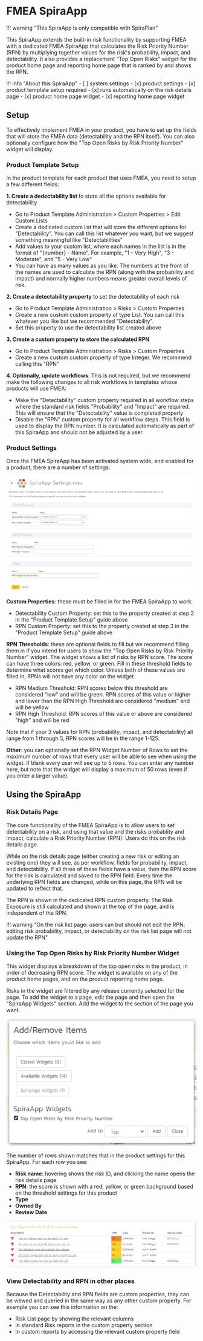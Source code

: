 # FMEA SpiraApp

!!! warning "This SpiraApp is only compatible with SpiraPlan"

This SpiraApp extends the built-in risk functionality by supporting FMEA with a dedicated FMEA SpiraApp that calculates the Risk Priority Number (RPN) by multiplying together values for the risk's probability, impact, and detectability. It also provides a replacement "Top Open Risks" widget for the product home page and reporting home page that is ranked by and shows the RPN.

!!! info "About this SpiraApp"
    - [ ] system settings
    - [x] product settings 
    - [x] product template setup required
    - [x] runs automatically on the risk details page
    - [x] product home page widget
    - [x] reporting home page widget

## Setup
To effectively implement FMEA in your product, you have to set up the fields that will store the FMEA data (detectability and the RPN itself). You can also optionally configure how the "Top Open Risks by Risk Priority Number" widget will display.

### Product Template Setup
In the product template for each product that uses FMEA, you need to setup a few different fields:

**1. Create a dedectability list** to store all the options available for detectability

- Go to Product Template Administration > Custom Properties > Edit Custom Lists
- Create a dedicated custom list that will store the different options for "Detectability". You can call this list whatever you want, but we suggest something meaningful like "Detectabilities"
- Add values to your custom list, where each  names in the list is in the format of "{number} - Name". For example, "1 - Very High", "3 - Moderate", and "5 - Very Low"
- You can have as many values as you like. The numbers at the front of the names are used to calculate the RPN (along with the probability and impact) and normally higher numbers means greater overall levels of risk.

**2. Create a detectability property** to set the detectability of each risk

- Go to Product Template Administration > Risks > Custom Properties
- Create a new custom custom property of type List. You can call this whatever you like but we recommended "Detectability". 
- Set this property to use the detectability list created above

**3. Create a custom property to store the calculated RPN**

- Go to Product Template Administration > Risks > Custom Properties
- Create a new custom custom property of type Integer. We recommend calling this "RPN"

**4. Optionally, update workflows**. This is not required, but we recommend make the following changes to all risk workflows in templates whose products will use FMEA:

- Make the "Detectability" custom property required in all workflow steps where the standard risk fields "Probability" and "Impact" are required. This will ensure that the "Detectability" value is completed properly
- Disable the "RPN" custom property for all workflow steps. This field is used to display the RPN number. It is calculated automatically as part of this SpiraApp and should not be adjusted by a user

### Product Settings
Once the FMEA SpiraApp has been activated system wide, and enabled for a product, there are a number of settings:

![FMEA SpiraApp product settings](img/fmea-product-settings.png)

**Custom Properties**: these must be filled in for the FMEA SpiraApp to work. 

- Detectability Custom Property: set this to the property created at step 2 in the "Product Template Setup" guide above
- RPN Custom Property: set this to the property created at step 3 in the "Product Template Setup" guide above

**RPN Thresholds**: these are optional fields to fill but we recommend filling them in if you intend for users to show the "Top Open Risks by Risk Priority Number" widget. The widget shows a list of risks by RPN score. The score can have three colors: red, yellow, or green. Fill in these threshold fields to determine what scores get which color. Unless both of these values are filled in, RPNs will not have any color on the widget.

- RPN Medium Threshold: RPN scores below this threshold are considered "low" and will be green. RPN scores of this value or higher and lower than the RPN High Threshold are considered "medium" and will be yellow
- RPN High Threshold: RPN scores of this value or above are considered "high" and will be red

Note that if your 3 values for RPN (probability, impact, and detectability) all range from 1 through 5, RPN scores will be in the range 1-125.

**Other**: you can optionally set the RPN Widget Number of Rows to set the maximum number of rows that every user will be able to see when using the widget. If blank every user will see up to 5 rows. You can enter any number here, but note that the widget will display a maximum of 50 rows (even if you enter a larger value).

## Using the SpiraApp
### Risk Details Page
The core functionality of the FMEA SpiraApp is to allow users to set detectability on a risk, and using that value and the risks probablity and impact, calculate a Risk Priority Number (RPN). Users do this on the risk details page.

While on the risk details page (either creating a new risk or editing an existing one) they will see, as per workflow, fields for probability, impact, and detectability. If all three of these fields have a value, then the RPN score for the risk is calculated and saved to the RPN field. Every time the underlying RPN fields are changed, while on this page, the RPN will be updated to reflect that.

The RPN is shown in the dedicated RPN custom property. The Risk Exposure is still calculated and shown at the top of the page, and is independent of the RPN.

!!! warning "On the risk list page: users can but should not edit the RPN; editing risk probability, impact, or detectability on the risk list page will not update the RPN"

### Using the Top Open Risks by Risk Priority Number Widget
This widget displays a breakdown of the top open risks in the product, in order of decreasing RPN score. The widget is available on any of the product home pages, and on the product reporting home page. 

Risks in the widget are filtered by any release currently selected for the page. To add the widget to a page, edit the page and then open the "SpiraApp Widgets" section. Add the widget to the section of the page you want.

![add widget popup](img/fmea-widget-add.png)

The number of rows shown matches that in the product settings for this SpiraApp. For each row you see:

- **Risk name**: hovering shows the risk ID, and clicking the name opens the risk details page
- **RPN**: the score is shown with a red, yellow, or green background based on the threshold settings for this product
- **Type**
- **Owned By**
- **Review Date**

![Top Open Risks widget example](img/fmea-widget-data.png)

### View Detectability and RPN in other places
Because the Detectability and RPN fields are custom properties, they can be viewed and queried in the same way as any other custom property. For example you can see this information on the:

- Risk List page by showing the relevant columns
- In standard Risk reports in the custom property section
- In custom reports by accessing the relevant custom property field
